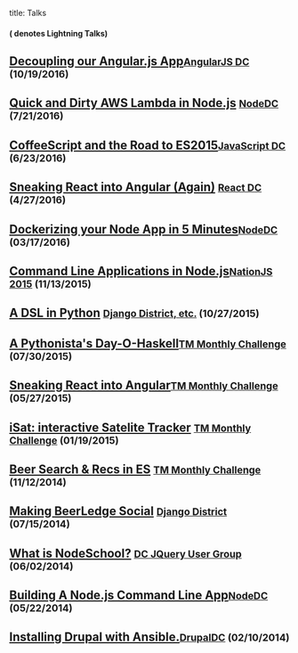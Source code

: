 title: Talks

#### (<i class="fa fa-bolt bolt" aria-hidden="true"></i> denotes Lightning Talks)

## [Decoupling our Angular.js App](https://slides.com/joshfinnie/decoupling-our-angularjs-app)<small class="indent">[AngularJS DC](https://www.meetup.com/node-dc) (10/19/2016)</small>

## [Quick and Dirty AWS Lambda in Node.js](https://slides.com/joshfinnie/quick-and-dirty-lambda-node-js) <i class="fa fa-bolt bolt" aria-hidden="true"></i> <small class="indent">[NodeDC](https://www.meetup.com/node-dc) (7/21/2016)</small>

## [CoffeeScript and the Road to ES2015](https://slides.com/joshfinnie/coffeescript-and-the-road-to-es2015)<small class="indent">[JavaScript DC](https://www.meetup.com/javascript-dc) (6/23/2016)</small>

## [Sneaking React into Angular (Again)](https://slides.com/joshfinnie/sneaking-react-into-angular-again/) <i class="fa fa-bolt bolt" aria-hidden="true"></i> <small class="indent">[React DC](http://www.meetup.com/React-DC/) (4/27/2016)</small>

## [Dockerizing your Node App in 5 Minutes](http://slides.com/joshfinnie/5-minutes-to-dockerizing-your-node-js-application)<small class="indent">[NodeDC](http://www.meetup.com/node-dc/) (03/17/2016)</small>

## [Command Line Applications in Node.js](http://slides.com/joshfinnie/nationjs-2015#/)<small class="indent">[NationJS 2015](http://nationjs.com/) (11/13/2015)</small>

## [A DSL in Python](http://slides.com/joshfinnie/a-dsl-in-python#/) <i class="fa fa-bolt bolt" aria-hidden="true"></i> <small class="indent">[Django District, etc.](http://www.meetup.com/django-district) (10/27/2015)</small>

## [A Pythonista's Day-O-Haskell](http://slides.com/joshfinnie/haskell/#/)<small class="indent">[TM Monthly Challenge](http://www.meetup.com/TrackMaven-Monthly-Challenge/) (07/30/2015)</small>

## [Sneaking React into Angular](http://slides.com/joshfinnie/sneaking-react-into-angular/#/)<small class="indent">[TM Monthly Challenge](http://www.meetup.com/TrackMaven-Monthly-Challenge/) (05/27/2015)</small>

## [iSat: interactive Satelite Tracker](/talks/iSat-lightning-talk/) <i class="fa fa-bolt bolt" aria-hidden="true"></i> <small class="indent">[TM Monthly Challenge](http://www.meetup.com/TrackMaven-Monthly-Challenge/) (01/19/2015)</small>

## [Beer Search & Recs in ES](/talks/beer-search-and-recs-in-es/) <i class="fa fa-bolt bolt" aria-hidden="true"></i> <small class="indent">[TM Monthly Challenge](http://www.meetup.com/TrackMaven-Monthly-Challenge/) (11/12/2014)</small>

## [Making BeerLedge Social](/talks/making-beerledge-social/) <i class="fa fa-bolt bolt" aria-hidden="true"></i> <small class="indent">[Django District](http://www.meetup.com/django-district/) (07/15/2014)</small>

## [What is NodeSchool?](/talks/nodeschool-lightning-talk/) <i class="fa fa-bolt bolt" aria-hidden="true"></i> <small class="indent">[DC JQuery User Group](http://www.meetup.com/DC-jQuery-Users-Group/) (06/02/2014)</small>

## [Building A Node.js Command Line App](/talks/building-command-line-apps-in-node/)<small class="indent">[NodeDC](http://www.meetup.com/node-dc/) (05/22/2014)</small>

## [Installing Drupal with Ansible.](/talks/installing-drupal-with-ansible/)<small class="indent">[DrupalDC](http://www.meetup.com/drupal-dc/) (02/10/2014)</small>
